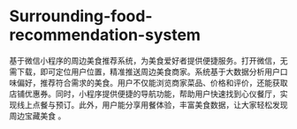 # Surrounding-food-recommendation-system
基于微信小程序的周边美食推荐系统，为美食爱好者提供便捷服务。打开微信，无需下载，即可定位用户位置，精准推送周边美食商家。系统基于大数据分析用户口味偏好，推荐符合需求的美食。用户不仅能浏览商家菜品、价格和评价，还能获取店铺优惠券。同时，小程序提供便捷的导航功能，帮助用户快速找到心仪餐厅，实现线上点餐与预订。此外，用户能分享用餐体验，丰富美食数据，让大家轻松发现周边宝藏美食 。
